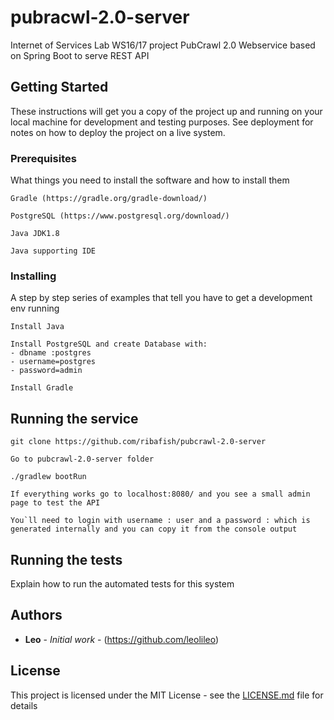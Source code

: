 # pubracwl-2.0-server
Internet of Services Lab WS16/17 project PubCrawl 2.0 Webservice based on Spring Boot to serve REST API

## Getting Started

These instructions will get you a copy of the project up and running on your local machine for development and testing purposes. See deployment for notes on how to deploy the project on a live system.

### Prerequisites

What things you need to install the software and how to install them

```
Gradle (https://gradle.org/gradle-download/)
```
```
PostgreSQL (https://www.postgresql.org/download/)
```
```
Java JDK1.8
```
```
Java supporting IDE
```

### Installing

A step by step series of examples that tell you have to get a development env running

```
Install Java
```
```
Install PostgreSQL and create Database with:
- dbname :postgres
- username=postgres
- password=admin
```
```
Install Gradle
```

## Running the service

```
git clone https://github.com/ribafish/pubcrawl-2.0-server
```
```
Go to pubcrawl-2.0-server folder
```
```
./gradlew bootRun
```
```
If everything works go to localhost:8080/ and you see a small admin page to test the API 
```
```
You`ll need to login with username : user and a password : which is generated internally and you can copy it from the console output
```

## Running the tests

Explain how to run the automated tests for this system


## Authors

* **Leo** - *Initial work* - (https://github.com/leolileo)

## License

This project is licensed under the MIT License - see the [LICENSE.md](LICENSE.md) file for details
